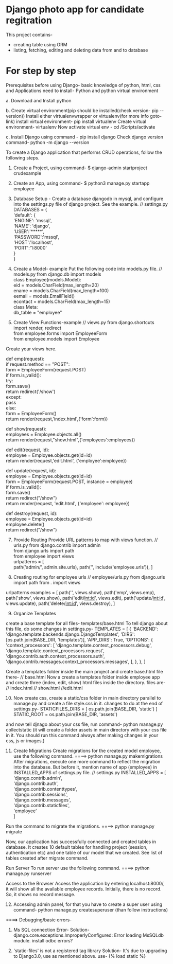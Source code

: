 # Django photo app for candidate regitration

This project contains-
 - creating table using ORM
 - listing, fetching, editing and deleting data from and to database

# For step by step 

Prerequisites before using Django-
basic knowledge of python, html, css and 
Applications need to install- Python and python virtual environment

a. Download and Install python

b. Create virtual environment(pip should be installed(check version- pip --version))
Install either virtualenvwrapper or virtualenv(for more info goto- link)
install virtual environment- pip install virtualenv
Create virtual environment- virtualenv <virtual-env>
Now activate virtual env - cd <virtual-env>/Scripts/activate

c. Install Django using command -
pip install django
Check django version command-
	python -m django --version


To create a Django application that performs CRUD operations, follow the following steps.
1. Create a Project, using command- 
$ django-admin startproject crudexample  
2. Create an App, using command- 
$ python3 manage.py startapp employee  

3. Database Setup -
Create a database djangodb in mysql, and configure into the settings.py file of django project. See the example.
// settings.py
DATABASES = {  
    'default': {  
        'ENGINE': 'mssql',  
        'NAME': 'django',  
        'USER':'*****',  
        'PASSWORD':'mssql',  
        'HOST':'localhost',  
        'PORT':'1:8000'  
    }  
}  

4. Create a Model- example
Put the following code into models.py file.
// models.py
from django.db import models  
class Employee(models.Model):  
    eid = models.CharField(max_length=20)  
    ename = models.CharField(max_length=100)  
    eemail = models.EmailField()  
    econtact = models.CharField(max_length=15)  
    class Meta:  
        db_table = "employee"  
 

6. Create View Functions-example
// views.py
from django.shortcuts import render, redirect  
from employee.forms import EmployeeForm  
from employee.models import Employee  

Create your views here. 

def emp(request):  
    if request.method == "POST":  
        form = EmployeeForm(request.POST)  
        if form.is_valid():  
            try:  
                form.save()  
                return redirect('/show')  
            except:  
                pass  
    else:  
        form = EmployeeForm()  
    return render(request,'index.html',{'form':form})  

def show(request):  
    employees = Employee.objects.all()  
    return render(request,"show.html",{'employees':employees})  

def edit(request, id):  
    employee = Employee.objects.get(id=id)  
    return render(request,'edit.html', {'employee':employee}) 

def update(request, id):  
    employee = Employee.objects.get(id=id)  
    form = EmployeeForm(request.POST, instance = employee)  
    if form.is_valid():  
        form.save()  
        return redirect("/show")  
    return render(request, 'edit.html', {'employee': employee})  

def destroy(request, id):  
    employee = Employee.objects.get(id=id)  
    employee.delete()  
    return redirect("/show")  

7. Provide Routing
Provide URL patterns to map with views function.
// urls.py
from django.contrib import admin  
from django.urls import path  
from employee import views  
urlpatterns = [  
    path('admin/', admin.site.urls),
      path('', include('employee.urls')),
]  

8. Creating routing for employee urls
// employee/urls.py
from django.urls import path
from . import views

urlpatterns  examples = [
    path('', views.show),
    path('emp', views.emp),
    path('show', views.show),
    path('edit/<int:id>', views.edit),
    path('update/<int:id>', views.update),
    path('delete/<int:id>', views.destroy),
]

9. Organize Templates

create a base template for all files- templates/base.html
To tell django about this file, do some changes in settings.py-
TEMPLATES = [
    {
        'BACKEND': 'django.template.backends.django.DjangoTemplates',
        'DIRS': [os.path.join(BASE_DIR, 'templates')],
        'APP_DIRS': True,
        'OPTIONS': {
            'context_processors': [
                'django.template.context_processors.debug',
                'django.template.context_processors.request',
                'django.contrib.auth.context_processors.auth',
                'django.contrib.messages.context_processors.messages',
            ],
        },
    },
]

Create a templates folder inside the main project and create base.html file there-
// base.html
Now a create a templates folder inside employee app and create three (index, edit, show) html files inside the directory. files are-
// index.html
// show.html
//edit.html


10. Now create css, create a static/css folder in main directory parallel to manage.py and create a file style.css in it.
changes to do at the end of settings.py-
STATICFILES_DIRS = [
    os.path.join(BASE_DIR, 'static')
]
STATIC_ROOT = os.path.join(BASE_DIR, 'assets')

and now tell djnago about your css file, run command-
python manage.py collectstatic
(it will create a folder assets in main directory with your css file in it. You should run this command always after making changes in your css, js or images.)

	
11. Create Migrations
Create migrations for the created model employee, use the following command.
====> python manage.py makemigrations  
After migrations, execute one more command to reflect the migration into the database. But before it, mention name of app (employee) in INSTALLED_APPS of settings.py file.
// settings.py
INSTALLED_APPS = [  
    'django.contrib.admin',  
    'django.contrib.auth',  
    'django.contrib.contenttypes',  
    'django.contrib.sessions',  
    'django.contrib.messages',  
    'django.contrib.staticfiles',  
    'employee'  
]  

Run the command to migrate the migrations.
====> python manage.py migrate  

Now, our application has successfully connected and created tables in database. It creates 10 default tables for handling project (session, authentication etc) and one table of our model that we created.
See list of tables created after migrate command.

Run Server
To run server use the following command.
====> python manage.py runserver  

Access to the Browser
Access the application by entering localhost:8000/, it will show all the available employee records.
Initially, there is no record. So, it shows no record message. 

12. Accessing admin panel, for that you have to create a super user using command-
python manage.py createsuperuser
(than follow instructions)


====> Debugging/basic errors-

1. Ms SQL connection Error-
Solution-
django.core.exceptions.ImproperlyConfigured: Error loading MsSQLdb module.
install odbc errors?



2. 'static-files' is not a registered tag library
Solution-
It's due to upgrading to Django3.0, use as mentioned above.
use-
{% load static %}
